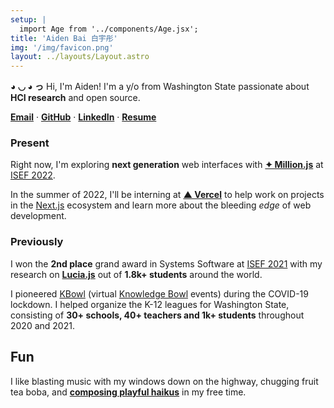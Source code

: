 ```yaml
---
setup: |
  import Age from '../components/Age.jsx';
title: 'Aiden Bai 白宇彤'
img: '/img/favicon.png'
layout: ../layouts/Layout.astro
---
```


**◕ ◡ ◕ っ** Hi, I'm Aiden! I'm a <Age init={17} client:visible /> y/o from
Washington State passionate about **HCI research** and
open source.

[**Email**](mailto:aiden.bai05@gmail.com) · [**GitHub**](https://github.com/aidenybai) · [**LinkedIn**](https://linkedin.com/in/aidenbai) · [**Resume**](https://www.figma.com/file/n4MkGYBP1CEc3LsXU9z1pT/Resume?node-id=0%3A1)

### Present

Right now, I'm exploring **next generation** web interfaces with
[**✦ Million.js**](https://million.js.org/) at [ISEF 2022](https://projectboard.world/isef/project/soft037---millionjs-user-interfaces-into-the-future).

In the summer of 2022, I'll be interning at [**▲ Vercel**](https://vercel.com) to help work on projects in the [Next.js](https://nextjs.org) ecosystem and learn more about the bleeding _edge_ of web
development.

### Previously

I won the **2nd place** grand award in Systems Software at
[ISEF 2021](https://www.societyforscience.org/press-release/2021-regeneron-isef-grand-awards/#:~:text=SOFT031%20%E2%80%94%20Lucia%3A%20Creating,States%20of%20America) with my research on [**Lucia.js**](https://projectboard.world/isef/project/soft031---lucia) out of **1.8k+ students** around the world.

I pioneered [KBowl](https://kbowl.aidenybai.com) (virtual [Knowledge Bowl](https://en.wikipedia.org/wiki/Knowledge_Bowl) events) during the COVID-19 lockdown. I helped organize the K-12 leagues for Washington State, consisting of
**30+ schools, 40+ teachers and 1k+ students** throughout
2020 and 2021.

## Fun

I like blasting music with my windows down on the highway, chugging fruit tea boba, and [**composing playful haikus**](/haiku) in my free time.
